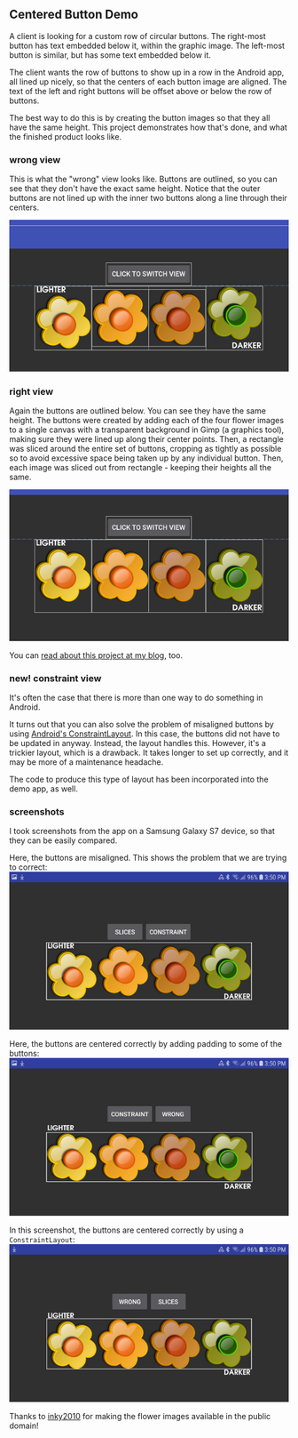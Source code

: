## Centered Button Demo ##

A client is looking for a custom row of circular buttons. The right-most button has text embedded below it, within the graphic image. The left-most button is similar, but has some text embedded below it.

The client wants the row of buttons to show up in a row in the Android app, all lined up nicely, so that the centers of each button image are aligned. The text of the left and right buttons will be offset above or below the row of buttons.

The best way to do this is by creating the button images so that they all have the same height. This project demonstrates how that's done, and what the finished product looks like.

### wrong view ###

This is what the "wrong" view looks like. Buttons are outlined, so you can see that they don't have the exact same height. Notice that the outer buttons are not lined up with the inner two buttons along a line through their centers.

![buttons not centered](https://raw.githubusercontent.com/mdoery/android-centered-buttons-demo/master/wrong-buttons-not-centered.png)


### right view ###

Again the buttons are outlined below. You can see they have the same height. The buttons were created by adding each of the four flower images to a single canvas with a transparent background in Gimp (a graphics tool), making sure they were lined up along their center points. Then, a rectangle was sliced around the entire set of buttons, cropping as tightly as possible so to avoid excessive space being taken up by any individual button. Then, each image was sliced out from rectangle - keeping their heights all the same.

![buttons are centered](https://raw.githubusercontent.com/mdoery/android-centered-buttons-demo/master/right-buttons-centered.png)

You can [read about this project at my blog](http://mdoery.com/blog/2018/09/20/centered-radio-buttons-android/), too.

### new! constraint view ###

It's often the case that there is more than one way to do something in Android.

It turns out that you can also solve the problem of misaligned buttons by using [Android's ConstraintLayout](https://developer.android.com/training/constraint-layout/). In this case, the buttons did not have to be updated in anyway. Instead, the layout handles this. However, it's a trickier layout, which is a drawback. It takes longer to set up correctly, and it may be more of a maintenance headache.

The code to produce this type of layout has been incorporated into the demo app, as well.

### screenshots ###

I took screenshots from the app on a Samsung Galaxy S7 device, so that they can be easily compared.

Here, the buttons are misaligned. This shows the problem that we are trying to correct:
![buttons are wrong](https://raw.githubusercontent.com/mdoery/android-centered-buttons-demo/master/wrong-layout-screenshot.jpg)

Here, the buttons are centered correctly by adding padding to some of the buttons:
![buttons are centered](https://raw.githubusercontent.com/mdoery/android-centered-buttons-demo/master/right-layout-screenshot.jpg)

In this screenshot, the buttons are centered correctly by using a ``ConstraintLayout``:
![buttons are centered using ConstraintLayout](https://raw.githubusercontent.com/mdoery/android-centered-buttons-demo/master/constraint-layout-screenshot.jpg)

Thanks to [inky2010](https://openclipart.org/user-cliparts/inky2010?page=7) for making the flower images available in the public domain!